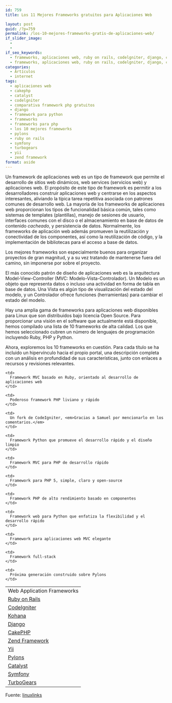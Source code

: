 ```yaml
---
id: 759
title: Los 11 Mejores Frameworks gratuitos para Aplicaciones Web

layout: post
guid: /?p=759
permalink: /los-10-mejores-frameworks-gratis-de-aplicaciones-web/
if_slider_image:
  - 
  - 
if_seo_keywords:
  - frameworks, aplicaciones web, ruby on rails, codelgniter, django, cakephp, zend framework, yii, pylons, catalyst, symfony, turbogears
  - frameworks, aplicaciones web, ruby on rails, codelgniter, django, cakephp, zend framework, yii, pylons, catalyst, symfony, turbogears
categories:
  - Artículos
  - internet
tags:
  - aplicaciones web
  - cakephp
  - catalyst
  - codelgniter
  - comparativa framework php gratuitos
  - django
  - framework para python
  - frameworks
  - frameworks para php
  - los 10 mejores frameworks
  - pylons
  - ruby on rails
  - symfony
  - turbogears
  - yii
  - zend framework
format: aside
---
```

Un framework de aplicaciones web es un tipo de framework que permite el desarrollo de sitios web dinámicos, web services (servicios web) y aplicaciones web. El propósito de este tipo de framework es permitir a los desarrolladores construir aplicaciones web y centrarse en los aspectos interesantes, aliviando la típica tarea repetitiva asociada con patrones comunes de desarrollo web. La mayoría de los frameworks de aplicaciones web proporcionan los tipos de funcionalidad básica común, tales como sistemas de templates (plantillas), manejo de sesiones de usuario, interfaces comunes con el disco o el almacenamiento en base de datos de contenido *cacheado*, y persistencia de datos. Normalmente, los frameworks de aplicación web además promueven la reutilización y conectividad de los componentes, así como la reutilización de código, y la implementación de bibliotecas para el acceso a base de datos.

Los mejores frameworks son especialmente buenos para organizar proyectos de gran magnitud, y a su vez tratando de mantenerse fuera del camino, sin imponerse por sobre el proyecto.

El más conocido patrón de diseño de aplicaciones web es la arquitectura Model-View-Controller (MVC: Modelo-Vista-Controlador). Un Modelo es un objeto que representa datos o incluso una actividad en forma de tabla en base de datos. Una Vista es algún tipo de visualización del estado del modelo, y un Controlador ofrece funciones (herramientas) para cambiar el estado del modelo.

Hay una amplia gama de frameworks para aplicaciones web disponibles para Linux que son distribuidos bajo licencia Open Source. Para proporcionar una visión en el software que actualmente está disponible, hemos compilado una lista de 10 frameworks de alta calidad. Los que hemos seleccionado cubren un número de lenguajes de programación incluyendo Ruby, PHP y Python.

Ahora, exploremos los 10 frameworks en cuestión. Para cada título se ha incluido un hipervínculo hacia el propio portal, una descripción completa con un análisis en profundidad de sus características, junto con enlaces a recursos y revisiones relevantes.

  
<!--more-->

<table class="aligncenter" border="0" cellspacing="0" cellpadding="5">
  <tr>
    <td rowspan="1" colspan="2">
      Web Application Frameworks
    </td>
  </tr>
  
  <tr>
    <td>
      <a href="http://www.linuxlinks.com/article/20120525000539219/RubyonRails.html">Ruby on Rails</a>
    </td>
    
    <td>
      Framework MVC basado en Ruby, orientado al desarrollo de aplicaciones web
    </td>
  </tr>
  
  <tr>
    <td>
      <a href="http://www.linuxlinks.com/article/20120525000531497/CodeIgniter.html">CodeIgniter</a>
    </td>
    
    <td>
      Poderoso framework PHP liviano y rápido
    </td>
  </tr>
  
  <tr>
    <td>
      <a href="http://kohanaframework.org/">Kohana</a>
    </td>
    
    <td>
      Un fork de CodeIgniter, <em>Gracias a Samuel por mencionarlo en los comentarios.</em>
    </td>
  </tr>
  
  <tr>
    <td>
      <a href="http://www.linuxlinks.com/article/20120525000545879/Django.html">Django</a>
    </td>
    
    <td>
      Framework Python que promueve el desarrollo rápido y el diseño limpio
    </td>
  </tr>
  
  <tr>
    <td>
      <a href="http://www.linuxlinks.com/article/20120525000252509/CakePHP.html">CakePHP</a>
    </td>
    
    <td>
      Framework MVC para PHP de desarrollo rápido
    </td>
  </tr>
  
  <tr>
    <td>
      <a href="http://www.linuxlinks.com/article/20120525000536311/ZendFramework.html">Zend Framework</a>
    </td>
    
    <td>
      Framework para PHP 5, simple, claro y open-source
    </td>
  </tr>
  
  <tr>
    <td>
      <a href="http://www.linuxlinks.com/article/2012052500054269/Yii.html">Yii</a>
    </td>
    
    <td>
      Framework PHP de alto rendimiento basado en componentes
    </td>
  </tr>
  
  <tr>
    <td>
      <a href="http://www.linuxlinks.com/article/2012052500055227/Pylons.html">Pylons</a>
    </td>
    
    <td>
      Framework web para Python que enfatiza la flexibilidad y el desarrollo rápido
    </td>
  </tr>
  
  <tr>
    <td>
      <a href="http://www.linuxlinks.com/article/20120525000602635/Catalyst.html">Catalyst</a>
    </td>
    
    <td>
      Framework para aplicaciones web MVC elegante
    </td>
  </tr>
  
  <tr>
    <td>
      <a href="http://www.linuxlinks.com/article/20120525000534344/Symfony.html">Symfony</a>
    </td>
    
    <td>
      Framework full-stack
    </td>
  </tr>
  
  <tr>
    <td>
      <a href="http://www.linuxlinks.com/article/20120525000548217/TurboGears.html">TurboGears</a>
    </td>
    
    <td>
      Próxima generación construido sobre Pylons
    </td>
  </tr>
</table>

Fuente: <a href="http://www.linuxlinks.com/article/20120525000054705/ApplicationFrameworks.html" target="_blank">linuxlinks</a>

